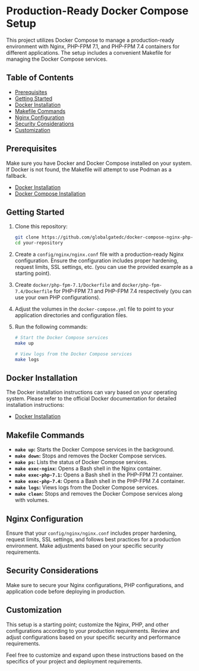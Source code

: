 # Production-Ready Docker Compose Setup

This project utilizes Docker Compose to manage a production-ready environment with Nginx, PHP-FPM 7.1, and PHP-FPM 7.4 containers for different applications. The setup includes a convenient Makefile for managing the Docker Compose services.

## Table of Contents

- [Prerequisites](#prerequisites)
- [Getting Started](#getting-started)
- [Docker Installation](#docker-installation)
- [Makefile Commands](#makefile-commands)
- [Nginx Configuration](#nginx-configuration)
- [Security Considerations](#security-considerations)
- [Customization](#customization)

## Prerequisites

Make sure you have Docker and Docker Compose installed on your system. If Docker is not found, the Makefile will attempt to use Podman as a fallback.

- [Docker Installation](https://docs.docker.com/get-docker/)
- [Docker Compose Installation](https://docs.docker.com/compose/install/)

## Getting Started

1. Clone this repository:

   ```bash
   git clone https://github.com/globalgatedc/docker-compose-nginx-php-fpm.git
   cd your-repository
   ```

2. Create a `config/nginx/nginx.conf` file with a production-ready Nginx configuration. Ensure the configuration includes proper hardening, request limits, SSL settings, etc. (you can use the provided example as a starting point).

3. Create `docker/php-fpm-7.1/Dockerfile` and `docker/php-fpm-7.4/Dockerfile` for PHP-FPM 7.1 and PHP-FPM 7.4 respectively (you can use your own PHP configurations).

4. Adjust the volumes in the `docker-compose.yml` file to point to your application directories and configuration files.

5. Run the following commands:

   ```bash
   # Start the Docker Compose services
   make up

   # View logs from the Docker Compose services
   make logs
   ```

## Docker Installation

The Docker installation instructions can vary based on your operating system. Please refer to the official Docker documentation for detailed installation instructions:

- [Docker Installation](https://docs.docker.com/get-docker/)

## Makefile Commands

- **`make up`:** Starts the Docker Compose services in the background.
- **`make down`:** Stops and removes the Docker Compose services.
- **`make ps`:** Lists the status of Docker Compose services.
- **`make exec-nginx`:** Opens a Bash shell in the Nginx container.
- **`make exec-php-7.1`:** Opens a Bash shell in the PHP-FPM 7.1 container.
- **`make exec-php-7.4`:** Opens a Bash shell in the PHP-FPM 7.4 container.
- **`make logs`:** Views logs from the Docker Compose services.
- **`make clean`:** Stops and removes the Docker Compose services along with volumes.

## Nginx Configuration

Ensure that your `config/nginx/nginx.conf` includes proper hardening, request limits, SSL settings, and follows best practices for a production environment. Make adjustments based on your specific security requirements.

## Security Considerations

Make sure to secure your Nginx configurations, PHP configurations, and application code before deploying in production.

## Customization

This setup is a starting point; customize the Nginx, PHP, and other configurations according to your production requirements. Review and adjust configurations based on your specific security and performance requirements.

Feel free to customize and expand upon these instructions based on the specifics of your project and deployment requirements.
